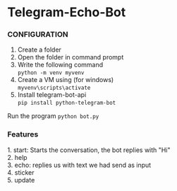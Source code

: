 # Telegram-Echo-Bot

<h3>CONFIGURATION</h3>

1. Create a folder
2. Open the folder in command prompt
3. Write the following command <br>
   ``python -m venv myvenv``
4. Create a VM using (for windows)<br>
   ``myvenv\scripts\activate``
5. Install telegram-bot-api <br>
   ``pip install python-telegram-bot``
   
Run the program 
``python bot.py``

<h3>Features</h3>
1. start: Starts the conversation, the bot replies with "Hi" <br>
2. help <br>
3. echo: replies us with text we had send as input <br>
4. sticker <br>
5. update <br>
